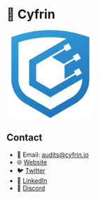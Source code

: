 # 🔐 Cyfrin

<img src="./cyfrin-logo.png" alt="Cyfrin" width="200" >

## Contact
- 📧 Email: audits@cyfrin.io
- 🌐 [Website](https://cyfrin.io)
- 🐦 [Twitter](https://twitter.com/CyfrinAudits)
- 💼 [LinkedIn](https://www.linkedin.com/company/cyfrin)
- 💬 [Discord](https://discord.gg/cyfrin)

